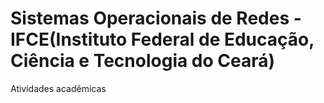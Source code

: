 # Sistemas Operacionais de Redes - IFCE(Instituto Federal de Educação, Ciência e Tecnologia do Ceará)

Atividades acadêmicas
